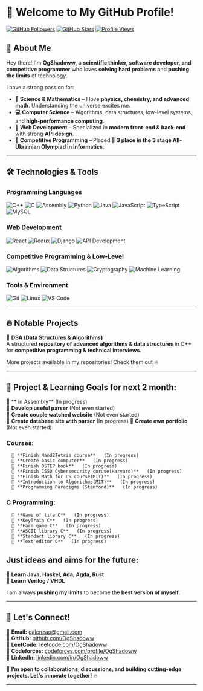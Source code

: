 # 👋 Welcome to My GitHub Profile!  

[![GitHub Followers](https://img.shields.io/github/followers/OgShadoww?style=social)](https://github.com/OgShadoww)
[![GitHub Stars](https://img.shields.io/github/stars/OgShadoww?style=social)](https://github.com/OgShadoww)
[![Profile Views](https://komarev.com/ghpvc/?username=OgShadoww&color=blue)](https://github.com/OgShadoww)

## 🚀 About Me  
Hey there! I'm **OgShadoww**, a **scientific thinker, software developer, and competitive programmer** who loves **solving hard problems** and **pushing the limits** of technology.

I have a strong passion for:
- **🔭 Science & Mathematics** – I love **physics, chemistry, and advanced math**. Understanding the universe excites me.  
- **💻 Computer Science** – Algorithms, data structures, low-level systems, and **high-performance computing**.  
- **🔧 Web Development** – Specialized in **modern front-end & back-end** with strong **API design**.  
- **🎯 Competitive Programming** – Placed 🏅 **3 place in the 3 stage All-Ukrainian Olympiad in Informatics**.  

---

## 🛠️ Technologies & Tools  
### **Programming Languages**
![C++](https://img.shields.io/badge/-C++-00599C?style=flat-square&logo=c%2B%2B&logoColor=white)
![C](https://img.shields.io/badge/-C-00599C?style=flat-square&logo=c&logoColor=white)
![Assembly](https://img.shields.io/badge/-Assembly-525252?style=flat-square&logo=assemblyscript&logoColor=white)
![Python](https://img.shields.io/badge/-Python-3776AB?style=flat-square&logo=python&logoColor=white)
![Java](https://img.shields.io/badge/-Java-007396?style=flat-square&logo=java&logoColor=white)
![JavaScript](https://img.shields.io/badge/-JavaScript-F7DF1E?style=flat-square&logo=javascript&logoColor=black)
![TypeScript](https://img.shields.io/badge/-TypeScript-007ACC?style=flat-square&logo=typescript&logoColor=white)
![MySQL](https://img.shields.io/badge/-MySQL-4479A1?style=flat-square&logo=mysql&logoColor=white)

### **Web Development**
![React](https://img.shields.io/badge/-React-61DAFB?style=flat-square&logo=react&logoColor=black)
![Redux](https://img.shields.io/badge/-Redux-764ABC?style=flat-square&logo=redux&logoColor=white)
![Django](https://img.shields.io/badge/-Django-092E20?style=flat-square&logo=django)
![API Development](https://img.shields.io/badge/-API-000000?style=flat-square&logo=fastapi&logoColor=white)

### **Competitive Programming & Low-Level**
![Algorithms](https://img.shields.io/badge/-Algorithms-FB8C00?style=flat-square)
![Data Structures](https://img.shields.io/badge/-Data%20Structures-673AB7?style=flat-square)
![Cryptography](https://img.shields.io/badge/-Cryptography-424242?style=flat-square)
![Machine Learning](https://img.shields.io/badge/-Machine%20Learning-FF6F00?style=flat-square&logo=tensorflow)

### **Tools & Environment**
![Git](https://img.shields.io/badge/-Git-F05032?style=flat-square&logo=git&logoColor=white)
![Linux](https://img.shields.io/badge/-Linux-FCC624?style=flat-square&logo=linux&logoColor=black)
![VS Code](https://img.shields.io/badge/-VS%20Code-007ACC?style=flat-square&logo=visual-studio-code)

---

## 🔥 Notable Projects  
🚀 **[DSA (Data Structures & Algorithms)](https://github.com/OgShadoww/DSA)**  
A structured **repository of advanced algorithms & data structures** in C++ for **competitive programming & technical interviews**.

More projects available in my repositories! Check them out 🔥

---

## 🚀 Project & Learning Goals for next 2 month:
   🎯 ** in Assembly**  (In progress)   
   🎯 **Develop useful parser**  (Not even started)   
   🎯 **Create couple watched website**  (Not even started)   
   🎯 **Create database site with parser**   (In progress)
   🎯 **Create own portfolio**   (Not even started)   
   ### Courses:
      🎯 **Finish Nand2Tetris course**   (In progress)  
      🎯 **Create basic computer**   (In progress)  
      🎯 **Finish OSTEP book**   (In progress)   
      🎯 **Finish CS50 Cybersecurity coruse(Harvard)**   (In progress)   
      🎯 **Finish Math for CS course(MIT)**   (In progress)   
      🎯 **Introduction to Algorithms(MIT)**   (In progress)   
      🎯 **Programming Paradigms (Stanford)**   (In progress)   
   ### C Programming:
      🎯 **Game of life C**   (In progress)   
      🎯 **KeyTrain C**   (In progress)   
      🎯 **Farm game C**   (In progress)   
      🎯 **ASCII library C**   (In progress)   
      🎯 **Standart library C**   (In progress)   
      🎯 **Text editor C**   (In progress)   
   
 
## Just ideas and aims for the future:
   🎯 **Learn Java, Haskel, Ada, Agda, Rust**   
   🎯 **Learn Verilog / VHDL**   

   

I am always **pushing my limits** to become the **best version of myself**.

---

## 🤝 Let's Connect!  
📧 **Email:** [galenzao@gmail.com](mailto:galenzao@gmail.com)   
📌 **GitHub:** [github.com/OgShadoww](https://github.com/OgShadoww)  
📌 **LeetCode:** [leetcode.com/OgShadoww](https://leetcode.com/OgShadoww)  
📌 **Codeforces:** [codeforces.com/profile/OgShadoww](https://codeforces.com/profile/OgShadoww)  
📌 **LinkedIn:** [linkedin.com/in/OgShadoww](https://linkedin.com/in/OgShadoww)  

🚀 **I’m open to collaborations, discussions, and building cutting-edge projects. Let's innovate together!** 🔥  

---
